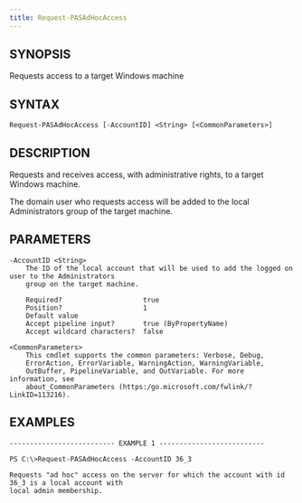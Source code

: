 ```yaml
---
title: Request-PASAdHocAccess
---
```


## SYNOPSIS

Requests access to a target Windows machine

## SYNTAX

    Request-PASAdHocAccess [-AccountID] <String> [<CommonParameters>]

## DESCRIPTION

Requests and receives access, with administrative rights, to a target Windows machine.

The domain user who requests access will be added to the local Administrators group of the target machine.

## PARAMETERS

    -AccountID <String>
        The ID of the local account that will be used to add the logged on user to the Administrators
        group on the target machine.

        Required?                    true
        Position?                    1
        Default value
        Accept pipeline input?       true (ByPropertyName)
        Accept wildcard characters?  false

    <CommonParameters>
        This cmdlet supports the common parameters: Verbose, Debug,
        ErrorAction, ErrorVariable, WarningAction, WarningVariable,
        OutBuffer, PipelineVariable, and OutVariable. For more information, see
        about_CommonParameters (https:/go.microsoft.com/fwlink/?LinkID=113216).

## EXAMPLES

    -------------------------- EXAMPLE 1 --------------------------

    PS C:\>Request-PASAdHocAccess -AccountID 36_3

    Requests "ad hoc" access on the server for which the account with id 36_3 is a local account with
    local admin membership.
